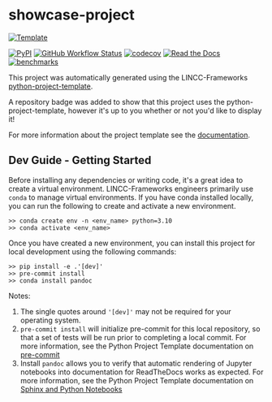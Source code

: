 # showcase-project

[![Template](https://img.shields.io/badge/Template-LINCC%20Frameworks%20Python%20Project%20Template-brightgreen)](https://lincc-ppt.readthedocs.io/en/latest/)

[![PyPI](https://img.shields.io/pypi/v/showcase-project?color=blue&logo=pypi&logoColor=white)](https://pypi.org/project/showcase-project/)
[![GitHub Workflow Status](https://img.shields.io/github/actions/workflow/status/lincc-frameworks/showcase-project/smoke-test.yml)](https://github.com/lincc-frameworks/showcase-project/actions/workflows/smoke-test.yml)
[![codecov](https://codecov.io/gh/lincc-frameworks/showcase-project/branch/main/graph/badge.svg)](https://codecov.io/gh/lincc-frameworks/showcase-project)
[![Read the Docs](https://img.shields.io/readthedocs/showcase-project)](https://showcase-project.readthedocs.io/)
[![benchmarks](https://img.shields.io/github/actions/workflow/status/lincc-frameworks/showcase-project/asv-main.yml?label=benchmarks)](https://lincc-frameworks.github.io/showcase-project/)

This project was automatically generated using the LINCC-Frameworks 
[python-project-template](https://github.com/lincc-frameworks/python-project-template).

A repository badge was added to show that this project uses the python-project-template, however it's up to
you whether or not you'd like to display it!

For more information about the project template see the 
[documentation](https://lincc-ppt.readthedocs.io/en/latest/).

## Dev Guide - Getting Started

Before installing any dependencies or writing code, it's a great idea to create a
virtual environment. LINCC-Frameworks engineers primarily use `conda` to manage virtual
environments. If you have conda installed locally, you can run the following to
create and activate a new environment.

```
>> conda create env -n <env_name> python=3.10
>> conda activate <env_name>
```

Once you have created a new environment, you can install this project for local
development using the following commands:

```
>> pip install -e .'[dev]'
>> pre-commit install
>> conda install pandoc
```

Notes:
1. The single quotes around `'[dev]'` may not be required for your operating system.
2. `pre-commit install` will initialize pre-commit for this local repository, so
   that a set of tests will be run prior to completing a local commit. For more
   information, see the Python Project Template documentation on 
   [pre-commit](https://lincc-ppt.readthedocs.io/en/latest/practices/precommit.html)
3. Install `pandoc` allows you to verify that automatic rendering of Jupyter notebooks
   into documentation for ReadTheDocs works as expected. For more information, see
   the Python Project Template documentation on
   [Sphinx and Python Notebooks](https://lincc-ppt.readthedocs.io/en/latest/practices/sphinx.html#python-notebooks)
